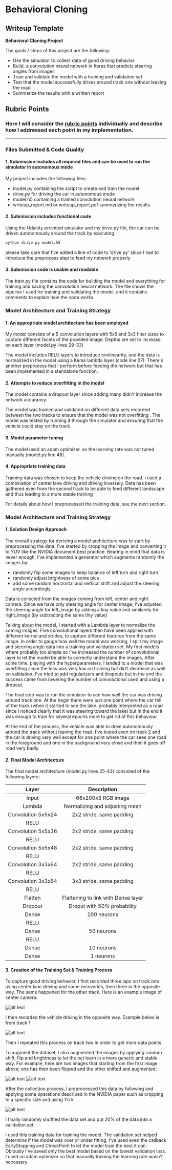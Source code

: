 # **Behavioral Cloning** 

## Writeup Template

**Behavioral Cloning Project**

The goals / steps of this project are the following:
* Use the simulator to collect data of good driving behavior
* Build, a convolution neural network in Keras that predicts steering angles from images
* Train and validate the model with a training and validation set
* Test that the model successfully drives around track one without leaving the road
* Summarize the results with a written report


[//]: # (Image References)

[image1]: ./examples/placeholder.png "Model Visualization"
[image2]: ./doc_images/center.jpg "Center"
[image3]: ./doc_images/left_opposite_1.jpg "Inverse"
[image4]: ./doc_images/aug1.jpg "Flipped Image"
[image5]: ./doc_images/aug2.jpg "Shifted Image"
[image6]: ./doc_images/preprocessed.jpg "Preprocessed Image"

## Rubric Points
### Here I will consider the [rubric points](https://review.udacity.com/#!/rubrics/432/view) individually and describe how I addressed each point in my implementation.  

---
### Files Submitted & Code Quality

#### 1. Submission includes all required files and can be used to run the simulator in autonomous mode

My project includes the following files:
* model.py containing the script to create and train the model
* drive.py for driving the car in autonomous mode
* model.h5 containing a trained convolution neural network 
* writeup_report.md or writeup_report.pdf summarizing the results

#### 2. Submission includes functional code
Using the Udacity provided simulator and my drive.py file, the car can be driven autonomously around the track by executing 
```sh
python drive.py model.h5
```
please take care that I've added a line of code to 'drive.py' since I had to introduce the preprocess step to feed my network properly

#### 3. Submission code is usable and readable

The train.py file contains the code for building the model and everything for training and saving the convolution neural network. The file shows the pipeline I used for training and validating the model, and it contains comments to explain how the code works.

### Model Architecture and Training Strategy

#### 1. An appropriate model architecture has been employed

My model consists of a 5 convolution layers with 5x5 and 3x3 filter sizes to capture different facets of the provided image. Depths are set to increase on each layer (model.py lines 29-33) 

The model includes RELU layers to introduce nonlinearity, and the data is normalized in the model using a Keras lambda layer (code line 27). There's another preprocess that I perform before feeding the network but that has been implemented in a standalone function. 

#### 2. Attempts to reduce overfitting in the model

The model contains a dropout layer since adding many didn't increase the network accurancy. 

The model was trained and validated on different data sets recorded between the two tracks to ensure that the model was not overfitting . The model was tested by running it through the simulator and ensuring that the vehicle could stay on the track.

#### 3. Model parameter tuning

The model used an adam optimizer, so the learning rate was not tuned manually (model.py line 48).

#### 4. Appropriate training data

Training data was chosen to keep the vehicle driving on the road. I used a combination of center lane driving and driving inversely. Data has been gathered even from the second track to be able to feed different landscape and thus leading to a more stable training

For details about how I preprocessed the training data, see the next section. 

### Model Architecture and Training Strategy

#### 1. Solution Design Approach

The overall strategy for deriving a model architecture was to start by preprocessing the data. I've started by cropping the image and converting it to YUV like the NVIDIA document best practice. 
  Bearing in mind that data is never enough, I've implemented a generator which augments randomly the images by:
* randomly flip some images to keep balance of left turn and right turn 
* randomly adjust brightness of some pics 
* add some random horizontal and vertical shift and adjust the steering angle accordingly. 

Data is collected from the images coming from left, center and right camera.
Since we have only steering angle for center image, I've adjusted the steering angle for left_image by adding a tiny value  and similarely for right_image (by subtracting the same tiny value)

Talking about the model, I started with a Lambda layer to normalize the coming images. Five convolutional layers then have been applied with different kernel and strides, to capture different features from the same image. 
In order to gauge how well the model was working, I split my image and steering angle data into a training and validation set. My first models where probably too simple so I've increased the number of convolutional layer to let the model be able to correctly understand the images. After some time, playing with the hyperparameters, I landed to a model that was overfitting since the loss was very low on training but did't decrease as well on validation. I've tried to add regularizers and dropouts but in the end the success came from lowering the number of convolutional used and using a dropout. 

The final step was to run the simulator to see how well the car was driving around track one. At the begin there were just one point where the car fell of the track (when it started to see the lake..probably interpreted as a road since I noticed clearly that it was steering toward the lake) but in the end it  was enough to train for several epochs more to get rid of this behaviour

At the end of the process, the vehicle was able to drive autonomously around the track without leaving the road. I've tested even on track 2 and the car is driving very well except for one point where the car sees one road in the foreground and one in the background very close and then it goes off road very badly.

#### 2. Final Model Architecture

The final model architecture (model.py lines 25-43) consisted of the following layers:

| Layer         		|     Description	        					| 
|:---------------------:|:---------------------------------------------:| 
| Input         		| 66x200x3 RGB image   							| 
| Lambda         		| Normalizing and adjusting mean				|  
| Convolution 5x5x24   	| 2x2 stride, same padding                      |
| RELU					|												|
| Convolution 5x5x36   	| 2x2 stride, same padding                      |
| RELU					|												|
| Convolution 5x5x48   	| 2x2 stride, same padding                      |
| RELU					|												|
| Convolution 3x3x64   	| 2x2 stride, same padding                      |
| RELU					|												|
| Convolution 3x3x64   	| 3x3 stride, same padding                      |
| RELU					|												|
| Flatten               | Flattening to link with Dense layer           |
| Dropout               | Droput with 50% probability                   |
| Dense         	    | 100 neurons  									|
| RELU					|												|
| Dense         	    | 50 neurons  									|
| RELU					|												|
| Dense         	    | 10 neurons  									|
| Dense         	    | 1 neurons  									|


#### 3. Creation of the Training Set & Training Process

To capture good driving behavior, I first recorded three laps on track one using center lane driving and some recoveries, then three  in the opposite way. The same happened for the other track. Here is an example image of center camera:

![alt text][image2]

I then recorded the vehicle driving in the opposite way. Example below is from track 1

![alt text][image3]

Then I repeated this process on track two in order to get more data points.

To augment the dataset, I also augmented the images by applying random shift, flip and brightness to let the net learn in a more generic and stable way. For example, here are two images that starting from the first image above; one has then been flipped and the other shifted and augmented:

![alt text][image4]
![alt text][image5]

After the collection process, I preprocessed this data by following and applying some operations described in the NVIDIA paper such as cropping to a specific size and using YUV

![alt text][image6]


I finally randomly shuffled the data set and put 20% of the data into a validation set. 

I used this training data for training the model. The validation set helped determine if the model was over or under fitting. I've used even the callback EarlyStopping and CheckPoint to let the model train the best it can. Obiously I've saved only the best model based on the lowest validation loss. I used an adam optimizer so that manually training the learning rate wasn't necessary.
